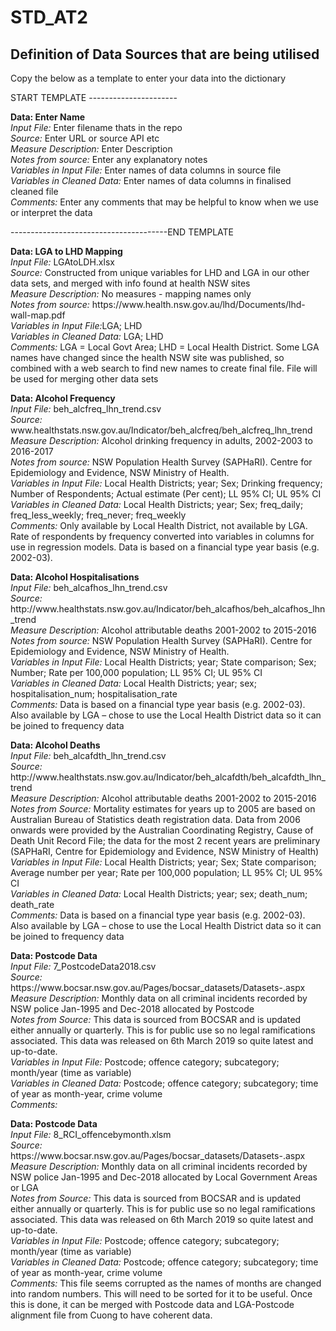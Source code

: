 # STD_AT2
## Definition of Data Sources that are being utilised

<p>Copy the below as a template to enter your data into the dictionary</p>
START TEMPLATE ----------------------</br>
<p><B>Data: Enter Name</B> </br>
<i>Input File:</i> Enter filename thats in the repo </br>
<i>Source:</i> Enter URL or source API etc <br>
<i>Measure Description:</i> Enter Description <br>
<i>Notes from source:</i> Enter any explanatory notes <br>
<i>Variables in Input File:</i> Enter names of data columns in source file <br>
<i>Variables in Cleaned Data:</i> Enter names of data columns in finalised cleaned file <br>
<i>Comments:</i> Enter any comments that may be helpful to know when we use or interpret the data</p>
---------------------------------------END TEMPLATE<br/>

<p><B>Data: LGA to LHD Mapping</B> </br>
<i>Input File:</i> LGAtoLDH.xlsx </br>
<i>Source:</i> Constructed from unique variables for LHD and LGA in our other data sets, and merged with info found at health NSW sites </br> 
<i>Measure Description:</i> No measures - mapping names only <br>
<i>Notes from source:</i> https://www.health.nsw.gov.au/lhd/Documents/lhd-wall-map.pdf <br>
<i>Variables in Input File:</i>LGA; LHD <br>
<i>Variables in Cleaned Data:</i> LGA; LHD <br>
<i>Comments:</i> LGA = Local Govt Area; LHD = Local Health District.  Some LGA names have changed since the health NSW site was published, so combined with a web search to find new names to create final file.  File will be used for merging other data sets</p>

<p><B>Data: Alcohol Frequency</B> </br>
<i>Input File:</i> beh_alcfreq_lhn_trend.csv </br>
<i>Source:</i> www.healthstats.nsw.gov.au/Indicator/beh_alcfreq/beh_alcfreq_lhn_trend <br>
<i>Measure Description:</i> Alcohol drinking frequency in adults, 2002-2003 to 2016-2017 <br>
<i>Notes from source:</i> NSW Population Health Survey (SAPHaRI). Centre for Epidemiology and Evidence, NSW Ministry of Health. <br>
<i>Variables in Input File:</i> Local Health Districts; year; Sex; Drinking frequency; Number of Respondents; Actual estimate (Per cent); LL 95% CI; UL 95% CI <br>
<i>Variables in Cleaned Data:</i> Local Health Districts; year; Sex; freq_daily; freq_less_weekly; freq_never; freq_weekly <br>
<i>Comments:</i> Only available by Local Health District, not available by LGA. Rate of respondents by frequency converted into variables in columns for use in regression models. Data is based on a financial type year basis (e.g. 2002-03). </p>

<p><B>Data: Alcohol Hospitalisations </B> </br>
<i>Input File:</i> beh_alcafhos_lhn_trend.csv </br>
<i>Source:</i> http://www.healthstats.nsw.gov.au/Indicator/beh_alcafhos/beh_alcafhos_lhn_trend </br>
<i>Measure Description:</i> Alcohol attributable deaths 2001-2002 to 2015-2016 </br>
<i>Notes from source:</i> NSW Population Health Survey (SAPHaRI). Centre for Epidemiology and Evidence, NSW Ministry of Health. </br>
<i>Variables in Input File:</i> Local Health Districts; year; State comparison; Sex; Number; Rate per 100,000 population; LL 95% CI; UL 95% CI </br>
<i>Variables in Cleaned Data:</i> Local Health Districts; year; sex; hospitalisation_num; hospitalisation_rate </br>
<i>Comments:</i> Data is based on a financial type year basis (e.g. 2002-03).  Also available by LGA – chose to use the Local Health District data so it can be joined to frequency data </p>

<p><B>Data: Alcohol Deaths</B> </br>
<i>Input File:</i> beh_alcafdth_lhn_trend.csv </br>
<i>Source:</i> http://www.healthstats.nsw.gov.au/Indicator/beh_alcafdth/beh_alcafdth_lhn_trend  </br>
<i>Measure Description:</i> Alcohol attributable deaths 2001-2002 to 2015-2016  </br>
<i>Notes from Source:</i> Mortality estimates for years up to 2005 are based on Australian Bureau of Statistics death registration data. Data from 2006 onwards were provided by the Australian Coordinating Registry, Cause of Death Unit Record File; the data for the most 2 recent years are preliminary (SAPHaRI, Centre for Epidemiology and Evidence, NSW Ministry of Health)  </br>
<i>Variables in Input File:</i> Local Health Districts; year; Sex; State comparison; Average number per year; Rate per 100,000 population; LL 95% CI; UL 95% CI  </br>
<i>Variables in Cleaned Data:</i> Local Health Districts; year; sex; death_num; death_rate  </br>
<i>Comments:</i> Data is based on a financial type year basis (e.g. 2002-03).  Also available by LGA – chose to use the Local Health District data so it can be joined to frequency data  </p>

<p><B>Data: Postcode Data</B> </br>
<i>Input File:</i> 7_PostcodeData2018.csv </br>
<i>Source:</i> https://www.bocsar.nsw.gov.au/Pages/bocsar_datasets/Datasets-.aspx  </br>
<i>Measure Description:</i> Monthly data on all criminal incidents recorded by NSW police Jan-1995 and Dec-2018 allocated by Postcode  </br>
<i>Notes from Source:</i> This data is sourced from BOCSAR and is updated either annually or quarterly. This is for public use so no legal ramifications associated. This data was released on 6th March 2019 so quite latest and up-to-date. </br>
<i>Variables in Input File:</i> Postcode; offence category; subcategory; month/year (time as variable)  </br>
<i>Variables in Cleaned Data:</i> Postcode; offence category; subcategory; time of year as month-year, crime volume  </br>
<i>Comments:</i>   </p>

<p><B>Data: Postcode Data</B> </br>
<i>Input File:</i> 8_RCI_offencebymonth.xlsm </br>
<i>Source:</i> https://www.bocsar.nsw.gov.au/Pages/bocsar_datasets/Datasets-.aspx  </br>
<i>Measure Description:</i> Monthly data on all criminal incidents recorded by NSW police Jan-1995 and Dec-2018 allocated by Local Government Areas or LGA  </br>
<i>Notes from Source:</i> This data is sourced from BOCSAR and is updated either annually or quarterly. This is for public use so no legal ramifications associated. This data was released on 6th March 2019 so quite latest and up-to-date. </br>
<i>Variables in Input File:</i> Postcode; offence category; subcategory; month/year (time as variable)  </br>
<i>Variables in Cleaned Data:</i> Postcode; offence category; subcategory; time of year as month-year, crime volume  </br>
<i>Comments:</i> This file seems corrupted as the names of months are changed into random numbers. This will need to be sorted for it to be useful. Once this is done, it can be merged with Postcode data and LGA-Postcode alignment file from Cuong to have coherent data.   </p>
